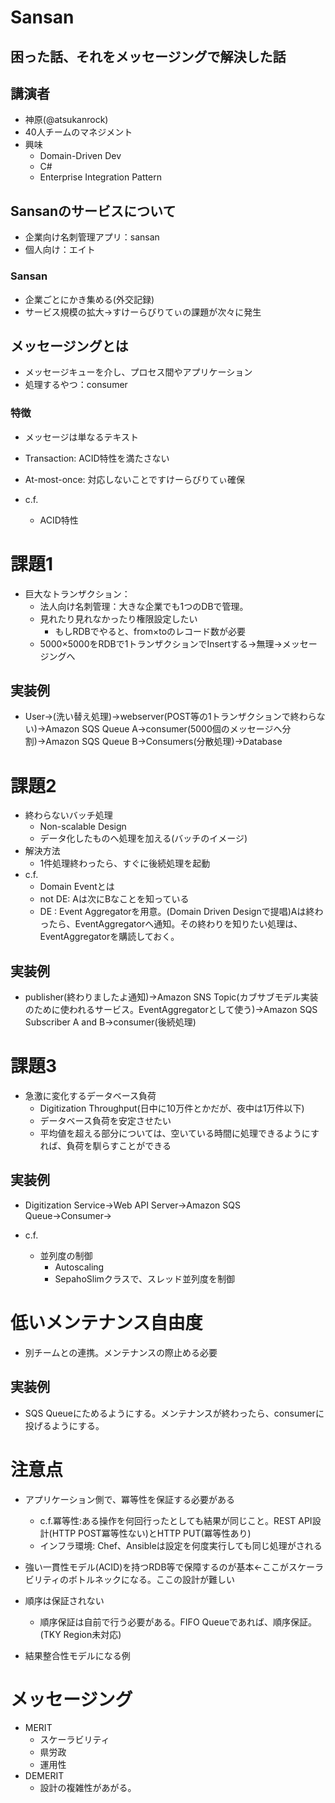 # Sansan
## 困った話、それをメッセージングで解決した話
## 講演者
- 神原(@atsukanrock)
- 40人チームのマネジメント
- 興味
    - Domain-Driven Dev
    - C#
    - Enterprise Integration Pattern

## Sansanのサービスについて
- 企業向け名刺管理アプリ：sansan
- 個人向け：エイト

### Sansan
- 企業ごとにかき集める(外交記録)
- サービス規模の拡大→すけーらびりてぃの課題が次々に発生

## メッセージングとは
- メッセージキューを介し、プロセス間やアプリケーション
- 処理するやつ：consumer

### 特徴
- メッセージは単なるテキスト

- Transaction: ACID特性を満たさない
- At-most-once: 対応しないことですけーらびりてぃ確保

- c.f.
    - ACID特性

# 課題1
- 巨大なトランザクション：
    - 法人向け名刺管理：大きな企業でも1つのDBで管理。
    - 見れたり見れなかったり権限設定したい
        - もしRDBでやると、from×toのレコード数が必要
    - 5000×5000をRDBで1トランザクションでInsertする→無理→メッセージングへ
## 実装例
- User→(洗い替え処理)→webserver(POST等の1トランザクションで終わらない)→Amazon SQS Queue A→consumer(5000個のメッセージへ分割)→Amazon SQS Queue B→Consumers(分散処理)→Database

# 課題2
- 終わらないバッチ処理
    - Non-scalable Design
    - データ化したものへ処理を加える(バッチのイメージ)
- 解決方法
    - 1件処理終わったら、すぐに後続処理を起動
- c.f.
    - Domain Eventとは
    - not DE: Aは次にBなことを知っている
    - DE : Event Aggregatorを用意。(Domain Driven Designで提唱)Aは終わったら、EventAggregatorへ通知。その終わりを知りたい処理は、EventAggregatorを購読しておく。
## 実装例
- publisher(終わりましたよ通知)→Amazon SNS Topic(カブサブモデル実装のために使われるサービス。EventAggregatorとして使う)→Amazon SQS Subscriber A and B→consumer(後続処理)

# 課題3
- 急激に変化するデータベース負荷
    - Digitization Throughput(日中に10万件とかだが、夜中は1万件以下)
    - データベース負荷を安定させたい
    - 平均値を超える部分については、空いている時間に処理できるようにすれば、負荷を馴らすことができる
## 実装例
- Digitization Service→Web API Server→Amazon SQS Queue→Consumer→

- c.f.
    - 並列度の制御
        - Autoscaling
        - SepahoSlimクラスで、スレッド並列度を制御
# 低いメンテナンス自由度
- 別チームとの連携。メンテナンスの際止める必要
## 実装例
- SQS Queueにためるようにする。メンテナンスが終わったら、consumerに投げるようにする。


# 注意点
- アプリケーション側で、冪等性を保証する必要がある
    - c.f.冪等性:ある操作を何回行ったとしても結果が同じこと。REST API設計(HTTP POST冪等性ない)とHTTP PUT(冪等性あり)
    - インフラ環境: Chef、Ansibleは設定を何度実行しても同じ処理がされる

- 強い一貫性モデル(ACID)を持つRDB等で保障するのが基本←ここがスケーラビリティのボトルネックになる。ここの設計が難しい

- 順序は保証されない
    - 順序保証は自前で行う必要がある。FIFO Queueであれば、順序保証。(TKY Region未対応)

- 結果整合性モデルになる例

# メッセージング
- MERIT
    - スケーラビリティ
    - 県労政
    - 運用性
- DEMERIT
    - 設計の複雑性があがる。
